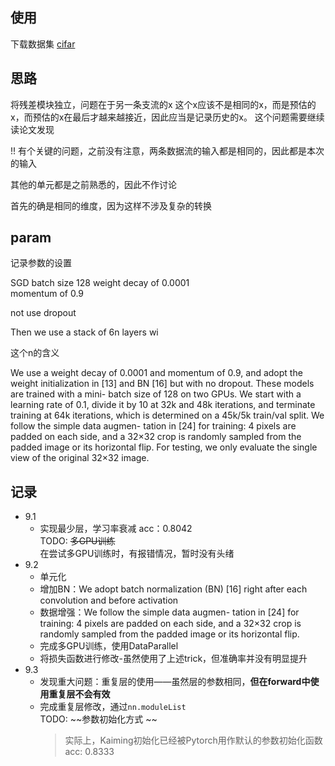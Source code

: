 
## 使用

下载数据集
[cifar](http://www.cs.toronto.edu/~kriz/cifar.html)

## 思路

将残差模块独立，问题在于另一条支流的x
这个x应该不是相同的x，而是预估的x，而预估的x在最后才越来越接近，因此应当是记录历史的x。
这个问题需要继续读论文发现

!! 有个关键的问题，之前没有注意，两条数据流的输入都是相同的，因此都是本次的输入

其他的单元都是之前熟悉的，因此不作讨论

首先的确是相同的维度，因为这样不涉及复杂的转换



## param 

记录参数的设置

SGD
batch size 128
weight decay of 0.0001  
momentum of 0.9

not use dropout 




 Then we use a stack of 6n layers wi

这个n的含义

We use a weight decay of 0.0001 and momentum of 0.9, and adopt the weight initialization in [13] and BN [16] but with  no  dropout.   These  models  are  trained  with  a  mini- batch size of 128 on two GPUs.  We start with a learning rate of 0.1,  divide it by 10 at 32k and 48k iterations,  and terminate training at 64k iterations, which is determined on a 45k/5k train/val split. We follow the simple data augmen- tation in [24] for training: 4 pixels are padded on each side, and  a  32×32  crop  is  randomly  sampled  from  the  padded image or its horizontal flip.  For testing, we only evaluate the single view of the original 32×32 image.

## 记录

- 9.1 
  - 实现最少层，学习率衰减 acc：0.8042      
TODO: ~~多GPU训练~~   
在尝试多GPU训练时，有报错情况，暂时没有头绪
- 9.2 
    - 单元化
    - 增加BN：We adopt batch normalization  (BN)  [16]  right  after  each  convolution  and before activation
    - 数据增强：We follow the simple data augmen- tation in [24] for training: 4 pixels are padded on each side, and  a  32×32  crop  is  randomly  sampled  from  the  padded image or its horizontal flip. 
    - 完成多GPU训练，使用DataParallel
    - 将损失函数进行修改-虽然使用了上述trick，但准确率并没有明显提升
- 9.3
  - 发现重大问题：重复层的使用——虽然层的参数相同，**但在forward中使用重复层不会有效**
  - 完成重复层修改，通过`nn.moduleList`   
TODO: ~~参数初始化方式 ~~
    > 实际上，Kaiming初始化已经被Pytorch用作默认的参数初始化函数 acc: 0.8333